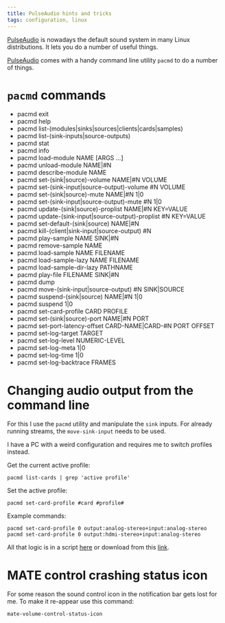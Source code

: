 ```yaml
---
title: PulseAudio hints and tricks
tags: configuration, linux
---
```


[PulseAudio][pa] is nowadays the default sound system in many Linux
distributions.  It lets you do a number of useful things.

[PulseAudio][pa] comes with a handy command line utility `pacmd` to do a
number of things.

# `pacmd` commands

* pacmd exit
* pacmd help
* pacmd list-(modules|sinks|sources|clients|cards|samples)
* pacmd list-(sink-inputs|source-outputs)
* pacmd stat
* pacmd info
* pacmd load-module NAME [ARGS ...]
* pacmd unload-module NAME|#N
* pacmd describe-module NAME
* pacmd set-(sink|source)-volume NAME|#N VOLUME
* pacmd set-(sink-input|source-output)-volume #N VOLUME
* pacmd set-(sink|source)-mute NAME|#N 1|0
* pacmd set-(sink-input|source-output)-mute #N 1|0
* pacmd update-(sink|source)-proplist NAME|#N KEY=VALUE
* pacmd update-(sink-input|source-output)-proplist #N KEY=VALUE
* pacmd set-default-(sink|source) NAME|#N
* pacmd kill-(client|sink-input|source-output) #N
* pacmd play-sample NAME SINK|#N
* pacmd remove-sample NAME
* pacmd load-sample NAME FILENAME
* pacmd load-sample-lazy NAME FILENAME
* pacmd load-sample-dir-lazy PATHNAME
* pacmd play-file FILENAME SINK|#N
* pacmd dump
* pacmd move-(sink-input|source-output) #N SINK|SOURCE
* pacmd suspend-(sink|source) NAME|#N 1|0
* pacmd suspend 1|0
* pacmd set-card-profile CARD PROFILE
* pacmd set-(sink|source)-port NAME|#N PORT
* pacmd set-port-latency-offset CARD-NAME|CARD-#N PORT OFFSET
* pacmd set-log-target TARGET
* pacmd set-log-level NUMERIC-LEVEL
* pacmd set-log-meta 1|0
* pacmd set-log-time 1|0
* pacmd set-log-backtrace FRAMES

# Changing audio output from the command line

For this I use the `pacmd` utility and manipulate the `sink` inputs.
For already running streams, the `move-sink-input` needs to be used.

I have a PC with a weird configuration and requires me to switch
profiles instead.

Get the current active profile:

```
pacmd list-cards | grep 'active profile'
```

Set the active profile:

```
pacmd set-card-profile #card #profile#
```

Example commands:

```
pacmd set-card-profile 0 output:analog-stereo+input:analog-stereo
pacmd set-card-profile 0 output:hdmi-stereo+input:analog-stereo
```

All that logic is in a script [here](https://github.com/alejandroliu/0ink.net/blob/master/snippets/2020/pa-hints/patoggle)
or download from this [link](https://github.com/alejandroliu/0ink.net/raw/master/snippets/2020/pa-hints/patoggle).


# MATE control crashing status icon

For some reason the sound control icon in the notification bar gets
lost for me.  To make it re-appear use this command:

```
mate-volume-control-status-icon
```


[pa]: https://www.freedesktop.org/wiki/Software/PulseAudio/
